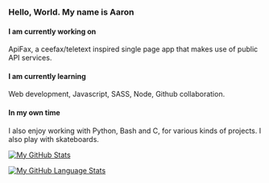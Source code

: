 ### Hello, World. My name is Aaron

#### I am currently working on
ApiFax, a ceefax/teletext inspired single page app that makes use of public API services.

#### I am currently learning
Web development, Javascript, SASS, Node, Github collaboration.

#### In my own time
I also enjoy working with Python, Bash and C, for various kinds of projects. I also play with skateboards.

[![My GitHub Stats](https://github-readme-stats.vercel.app/api/?username=aaron-watts&count_private=true&showicons=true&theme=gruvbox)]()

[![My GitHub Language Stats](https://github-readme-stats.vercel.app/api/top-langs/?username=aaron-watts&langs_count=5&theme=gruvbox)]()


<!--
**aaron-watts/aaron-watts** is a ✨ _special_ ✨ repository because its `README.md` (this file) appears on your GitHub profile.

Here are some ideas to get you started:

- 🔭 I’m currently working on ...
- 🌱 I’m currently learning ...
- 👯 I’m looking to collaborate on ...
- 🤔 I’m looking for help with ...
- 💬 Ask me about ...
- 📫 How to reach me: ...
- 😄 Pronouns: ...
- ⚡ Fun fact: ...
-->
